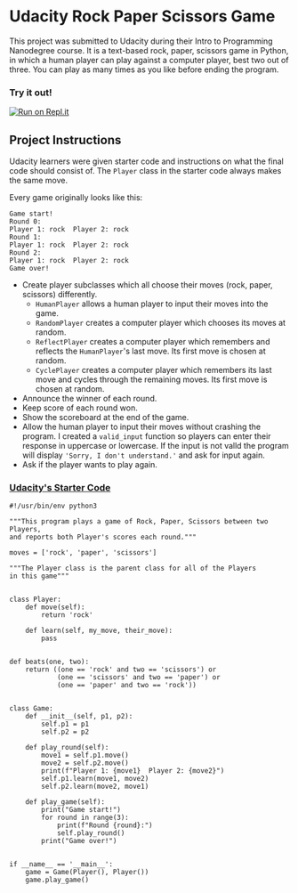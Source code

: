 # Udacity Rock Paper Scissors Game
This project was submitted to Udacity during their Intro to Programming Nanodegree course. It is a text-based rock, paper, scissors game in Python, in which a human player can play against a computer player, best two out of three. You can play as many times as you like before ending the program. 

### Try it out!
[![Run on Repl.it](https://repl.it/badge/github/JaqiGates/udacity-rock-paper-scissors-game)](https://replit.com/@JaqiGates/udacity-rock-paper-scissors-game#rps.py)


## Project Instructions
Udacity learners were given starter code and instructions on what the final code should consist of. The `Player` class in the starter code always makes the same move.

Every game originally looks like this:
```
Game start!
Round 0:
Player 1: rock  Player 2: rock
Round 1:
Player 1: rock  Player 2: rock
Round 2:
Player 1: rock  Player 2: rock
Game over!
```

- Create player subclasses which all choose their moves (rock, paper, scissors) differently. 
  - `HumanPlayer` allows a human player to input their moves into the game.
  - `RandomPlayer` creates a computer player which chooses its moves at random.
  - `ReflectPlayer` creates a computer player which remembers and reflects the `HumanPlayer`'s last move. Its first move is chosen at random.
  - `CyclePlayer` creates a computer player which remembers its last move and cycles through the remaining moves. Its first move is chosen at random.
- Announce the winner of each round.
- Keep score of each round won.
- Show the scoreboard at the end of the game.
- Allow the human player to input their moves without crashing the program. I created a `valid_input` function so players can enter their response in uppercase or lowercase. If the input is not valld the program will display `'Sorry, I don't understand.'` and ask for input again.
- Ask if the player wants to play again.

### [Udacity's Starter Code](https://video.udacity-data.com/topher/2021/August/6128db63_rps-starter-code/rps-starter-code.py)
```
#!/usr/bin/env python3

"""This program plays a game of Rock, Paper, Scissors between two Players,
and reports both Player's scores each round."""

moves = ['rock', 'paper', 'scissors']

"""The Player class is the parent class for all of the Players
in this game"""


class Player:
    def move(self):
        return 'rock'

    def learn(self, my_move, their_move):
        pass


def beats(one, two):
    return ((one == 'rock' and two == 'scissors') or
            (one == 'scissors' and two == 'paper') or
            (one == 'paper' and two == 'rock'))


class Game:
    def __init__(self, p1, p2):
        self.p1 = p1
        self.p2 = p2

    def play_round(self):
        move1 = self.p1.move()
        move2 = self.p2.move()
        print(f"Player 1: {move1}  Player 2: {move2}")
        self.p1.learn(move1, move2)
        self.p2.learn(move2, move1)

    def play_game(self):
        print("Game start!")
        for round in range(3):
            print(f"Round {round}:")
            self.play_round()
        print("Game over!")


if __name__ == '__main__':
    game = Game(Player(), Player())
    game.play_game()
```
